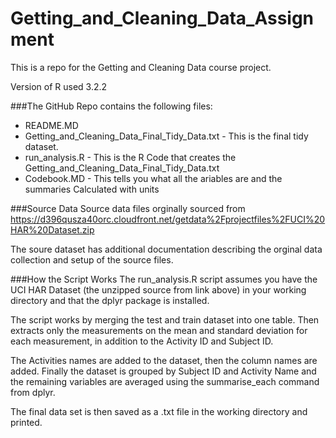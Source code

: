 # Getting_and_Cleaning_Data_Assignment
This is a repo for the Getting and Cleaning Data course project. 

Version of R used 3.2.2


###The GitHub Repo contains the following files:


* README.MD
* Getting_and_Cleaning_Data_Final_Tidy_Data.txt - This is the final tidy dataset.
* run_analysis.R - This is the R Code that creates the Getting_and_Cleaning_Data_Final_Tidy_Data.txt
* Codebook.MD - This tells you what all the ariables are and the summaries Calculated with units

###Source Data
Source data files orginally sourced from https://d396qusza40orc.cloudfront.net/getdata%2Fprojectfiles%2FUCI%20HAR%20Dataset.zip

The soure dataset has additional documentation describing the orginal data collection and setup of the source files.

###How the Script Works
The run_analysis.R script assumes you have the UCI HAR Dataset (the unzipped source from link above) in your working directory and that the dplyr package is installed.

The script works by merging the test and train dataset into one table. Then extracts only the measurements on the mean and standard deviation for each measurement, in addition to the Activity ID and Subject ID.

The Activities names are added to the dataset, then the column names are added. Finally the dataset is grouped by Subject ID and Activity Name and the remaining variables are averaged using the summarise_each command from dplyr.

The final data set is then saved as a .txt file in the working directory and printed.

